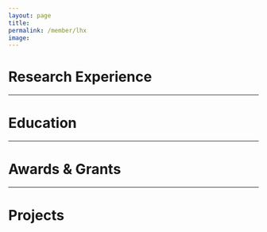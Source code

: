 ```yaml
---
layout: page
title: 
permalink: /member/lhx
image: 
---
```


Research Experience
============


***

Education
============

***

Awards & Grants
============

***

Projects
============

